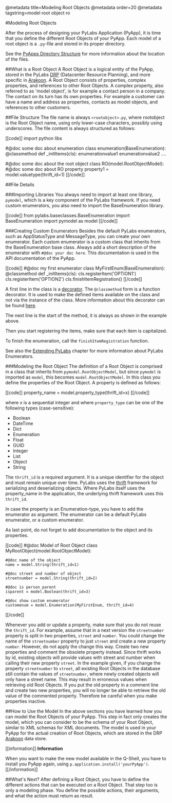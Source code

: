 @metadata title=Modeling Root Objects
@metadata order=20
@metadata tagstring=model root object ro

[pyappdir]: /#/PyLabsApps/Introduction
[drp]: /#/PyLabs50/Architecture
[arakoon]: http://www.arakoon.org
[decorator]: http://wiki.python.org/moin/PythonDecorators
[classmethod]: http://docs.python.org/library/functions.html#classmethod
[enums]: /#/ExtendingPyLabs/CreateEnumerators
[thrift]: http://thrift.apache.org/


#Modeling Root Objects

After the process of designing your PyLabs Application (PyApp), it is time that you define the different Root Objects of your PyApp. Each model of a root object is a `.py`-file and stored in its proper directory.

See the [PyApps Directory Structure][pyappdir] for more information about the location of the files.

##What is a Root Object
A Root Object is a logical entity of the PyApp, stored in the PyLabs [DRP][drp] (Datacenter Resource Planning), and more specific in [Arakoon][arakoon]. A Root Object consists of properties, complex properties, and references to other Root Objects.
A complex property, also referred to as 'model object', is for example a contact person in a company. The contact on its turn has its own properties.
For example a customer can have a name and address as properties, contacts as model objects, and references to other customers.


##File Structure
The file name is always `<rootobject>.py`, where rootobject is the Root Object name, using only lower-case characters, possibly using underscores.
The file content is always structured as follows:

[[code]]
import python libs

#@doc some doc about enumeration
class enumeration(BaseEnumeration):
    @classmethod
    def _initItems(cls):
        enumerationvalue1
        enumerationvalue2
        ....

#@doc some doc about the root object
class RO(model.RootObjectModel):
    #@doc some doc about RO property
    property1 = model.valuetype(thrift_id=1)
[[/code]]    
        

##File Details

###Importing Libraries
You always need to import at least one library, `pymodel`, which is a key component of the PyLabs framework.
If you need custom enumerators, you also need to import the BaseEnumeration library.

[[code]]
from pylabs.baseclasses.BaseEnumeration import BaseEnumeration
import pymodel as model
[[/code]]

###Creating Custom Enumerators
Besides the default PyLabs enumerators, such as AppStatusType and MessageType, you can create your own enumerator.
Each custom enumerator is a custom class that inherits from the BaseEnumeration base class.
Always add a short description of the enumerator with `#@doc your doc here`. This documentation is used in the API documentation of the PyApp.

[[code]]
#@doc my first enumerator
class MyFirstEnum(BaseEnumeration):
    @classmethod
    def _initItems(cls):
        cls.registerItem('OPTION1')
        cls.registerItem('OPTION2')
        cls.finishItemRegistration()
[[/code]]        

A first line in the class is a [decorator][]. The `@classmethod` form is a function decorator. It is used to make the defined items available on the class and not via the instance of the class. More information about this decorator can be found [here][classmethod].

The next line is the start of the method, it is always as shown in the example above.

Then you start registering the items, make sure that each item is capitalized.

To finish the enumeration, call the `finishItemRegistration` function.

See also the [Extending PyLabs][enums] chapter for more information about PyLabs Enumerators.


###Modeling the Root Object
The definition of a Root Object is comprised in a class that inherits from `pymodel.RootObjectModel`, but since `pymodel` is imported as `model`, this becomes `model.RootObjectModel`.
In this class you define the properties of the Root Object. A property is defined as follows:

[[code]]
property_name = model.property_type(thrift_id=x)
[[/code]]

where x is a sequential integer and where `property_type` can be one of the following types (case-sensitive):

* Boolean
* DateTime
* Dict 
* Enumeration
* Float
* GUID
* Integer
* List
* Object
* String

The `thrift_id` is a required argument. It is a unique identifier for the object and must remain unique over time. PyLabs uses the [thrift][] framework for serializing and deserializing objects. Where PyLabs itself uses the property_name in the application, the underlying thrift framework uses this `thrift_id`.

In case the property is an Enumeration-type, you have to add the enumerator as argument. The enumerator can be a default PyLabs enumerator, or a custom enumerator.

As last point, do not forget to add documentation to the object and its properties. 

[[code]]
#@doc Model of Root Object
class MyRootObject(model.RootObjectModel):

    #@doc name of the object
    name = model.String(thrift_id=1)

    #@doc street and number of object
    streetnumber = model.String(thrift_id=2)

    #@doc is person parent
    isparent = model.Boolean(thrift_id=3)

    #@doc show custom enumerator
    customenum = model.Enumeration(MyFirstEnum, thrift_id=4)
[[/code]]    

Whenever you add or update a property, make sure that you do not reuse the `thrift_id`. For example, assume that in a next version the `streetnumber` property is split in two properties, `street` and `number`. 
You could change the name of the `streetnumber` property to just `street` and create a new property `number`. However, do not apply the change this way. Create two new properties and comment the obsolete property instead.
Since thrift works by id, existing objects will provide values with street and number when calling their new property `street`.
In the example given, if you change the property `streetnumber` to `street`, all existing Root Objects in the database still contain the values of `streetnumber`, where newly created objects will only have a street name. This may result in erroneous values when retrieving old Root Objects.
If you put the old property in a comment line and create two new properties, you will no longer be able to retrieve the old value of the commented property. Therefore be careful when you make properties inactive.


##How to Use the Model
In the above sections you have learned how you can model the Root Objects of your PyApp. This step in fact only creates the model, which you can consider to be the schema of your Root Object, similar to XML schemas for XML documents. The model is used in your PyApp for the actual creation of Root Objects, which are stored in the DRP [Arakoon][arakoon] data store.

[[information]]
**Information**

When you want to make the new model available in the Q-Shell, you have to install you PyApp again, using `p.application.install('yourPyApp')`.
[[/information]]

##What's Next?
After defining a Root Object, you have to define the different actions that can be executed on a Root Object. That step too is only a modeling phase. You define the possible actions, their arguments, and what the action must return as result.

